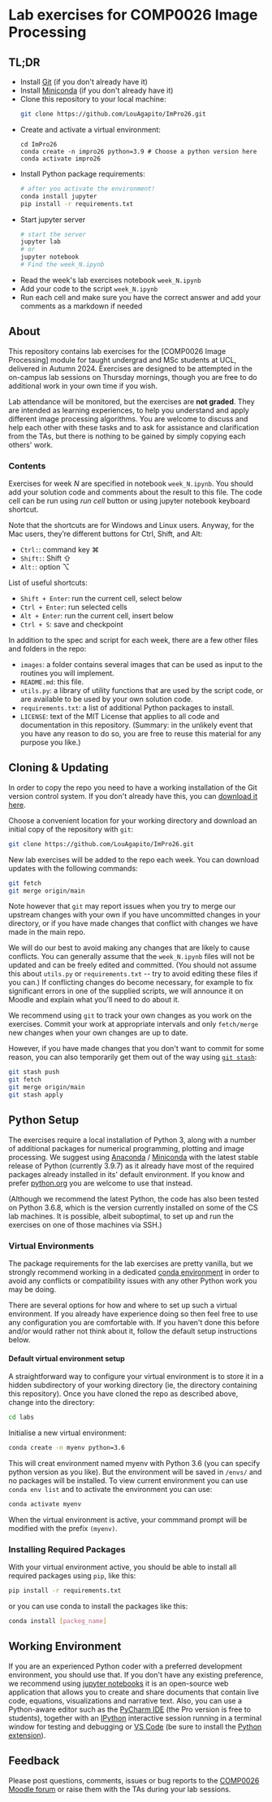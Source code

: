 # Lab exercises for COMP0026 Image Processing

## TL;DR

* Install [Git](https://git-scm.com) (if you don't already have it)
* Install [Miniconda](https://conda.io/projects/conda/en/latest/user-guide/install/index.html) (if you don't already have it) 
* Clone this repository to your local machine:
    ```sh
    git clone https://github.com/LouAgapito/ImPro26.git
    ```
* Create and activate a virtual environment:
    ```shell
    cd ImPro26
    conda create -n impro26 python=3.9 # Choose a python version here
    conda activate impro26
    ```
* Install Python package requirements:
    ```sh
    # after you activate the environment!
    conda install jupyter
    pip install -r requirements.txt
    ```
* Start jupyter server
  ```sh
  # start the server
  jupyter lab
  # or
  jupyter notebook
  # Find the week_N.ipynb
  ```
* Read the week's lab exercises notebook `week_N.ipynb`
* Add your code to the script `week_N.ipynb`
* Run each cell and make sure you have the correct answer and add your comments as a markdown if needed

## About

This repository contains lab exercises for the [COMP0026 Image Processing] module for taught undergrad and MSc students at UCL, delivered in Autumn 2024. 
Exercises are designed to be attempted in the on-campus lab sessions on Thursday mornings, though you are free to do additional work in your own time if you wish.

Lab attendance will be monitored, but the exercises are **not graded**. 
They are intended as learning experiences, to help you understand and apply different image processing algorithms. 
You are welcome to discuss and help each other with these tasks and to ask for assistance and clarification from the TAs, but there is nothing to be gained by simply copying each others' work.

### Contents

Exercises for week *N* are specified in notebook `week_N.ipynb`.
You should add your solution code and comments about the result to this file.
The code cell can be run using _run cell_ button or using jupyter notebook keyboard shortcut.

Note that the shortcuts are for Windows and Linux users.
Anyway, for the Mac users, they’re different buttons for Ctrl, Shift, and Alt:
* `Ctrl:`: command key ⌘
* `Shift:`: Shift ⇧
* `Alt:`: option ⌥

List of useful shortcuts:
* `Shift + Enter`: run the current cell, select below
* `Ctrl + Enter`:  run selected cells
* `Alt + Enter`:   run the current cell, insert below
* `Ctrl + S`:      save and checkpoint


In addition to the spec and script for each week, there are a few other files and folders in the repo:

* `images`: a folder contains several images that can be used as input to the routines you will implement.
* `README.md`: this file.
* `utils.py`: a library of utility functions that are used by the script code, or are available to be used by your own solution code.
* `requirements.txt`: a list of additional Python packages to install.
* `LICENSE`: text of the MIT License that applies to all code and documentation in this repository. (Summary: in the unlikely event that you have any reason to do so, you are free to reuse this material for any purpose you like.)


## Cloning & Updating

In order to copy the repo you need to have a working installation of the Git version control system. If you don't already have this, you can [download it here](https://git-scm.com).

Choose a convenient location for your working directory and download an initial copy of the repository with `git`:
```sh
git clone https://github.com/LouAgapito/ImPro26.git
```
New lab exercises will be added to the repo each week. You can download updates with the following commands:
```sh
git fetch
git merge origin/main
```
Note however that `git` may report issues when you try to merge our upstream changes with your own if you have uncommitted changes in your directory, or if you have made changes that conflict with changes we have made in the main repo.

We will do our best to avoid making any changes that are likely to cause conflicts. You can generally assume that the `week_N.ipynb` files will not be updated and can be freely edited and committed. (You should not assume this about `utils.py` or `requirements.txt` -- try to avoid editing these files if you can.) If conflicting changes do become necessary, for example to fix significant errors in one of the supplied scripts, we will announce it on Moodle and explain what you'll need to do about it.

We recommend using `git` to track your own changes as you work on the exercises. Commit your work at appropriate intervals and only `fetch/merge` new changes when your own changes are up to date.

However, if you have made changes that you don't want to commit for some reason, you can also temporarily get them out of the way using [`git stash`](https://git-scm.com/book/en/v2/Git-Tools-Stashing-and-Cleaning):
```sh
git stash push
git fetch
git merge origin/main
git stash apply
```

## Python Setup

The exercises require a local installation of Python 3, along with a number of additional packages for numerical programming, plotting and image processing. We suggest using [Anaconda](https://www.anaconda.com/products/individual-d) / [Miniconda](https://docs.conda.io/en/latest/miniconda.html) with the latest stable release of Python (currently 3.9.7) as it already have most of the required packages already installed in its' default environment. If you know and prefer [python.org](https://www.python.org/downloads/) you are welcome to use that instead.

(Although we recommend the latest Python, the code has also been tested on Python 3.6.8, which is the version currently installed on some of the CS lab machines. It is possible, albeit suboptimal, to set up and run the exercises on one of those machines via SSH.)

### Virtual Environments

The package requirements for the lab exercises are pretty vanilla, but we strongly recommend working in a dedicated [conda environment](https://conda.io/projects/conda/en/latest/user-guide/tasks/manage-environments.html) in order to avoid any conflicts or compatibility issues with any other Python work you may be doing.

There are several options for how and where to set up such a virtual environment.
If you already have experience doing so then feel free to use any configuration you are comfortable with. If you haven't done this before and/or would rather not think about it, follow the default setup instructions below.

#### Default virtual environment setup

A straightforward way to configure your virtual environment is to store it in a hidden subdirectory of your working directory (ie, the directory containing this repository). Once you have cloned the repo as described above, change into the directory:
```sh
cd labs
```
Initialise a new virtual environment:
```sh
conda create -n myenv python=3.6
```
This will creat environment named myenv with Python 3.6 (you can specify python version as you like). 
But the environment will be saved in `/envs/` and no packages will be installed.
To view current environment you can use `conda env list` and to activate the environment you can use:
```sh
conda activate myenv
```

When the virtual environment is active, your commmand prompt will be modified with the prefix `(myenv)`.

### Installing Required Packages

With your virtual environment active, you should be able to install all required packages using `pip`, like this:
```sh
pip install -r requirements.txt 
```
or you can use conda to install the packages like this:
```sh
conda install [packeg_name] 
```

## Working Environment

If you are an experienced Python coder with a preferred development environment, you should use that. 
If you don't have any existing preference, we recommend using [jupyter notebooks](https://jupyter.org/) it is an open-source web application that allows you to create and share documents that contain live code, equations, visualizations and narrative text. 
Also, you can use a Python-aware editor such as the [PyCharm IDE](https://www.jetbrains.com/pycharm/) (the Pro version is free to students), together with an [IPython](https://ipython.readthedocs.io/) interactive session running in a terminal window for testing and debugging or [VS Code](https://code.visualstudio.com) (be sure to install the [Python extension](https://marketplace.visualstudio.com/items?itemName=ms-python.python)).


## Feedback

Please post questions, comments, issues or bug reports to the [COMP0026 Moodle forum]() or raise them with the TAs during your lab sessions.

